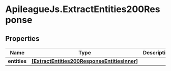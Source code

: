 # ApileagueJs.ExtractEntities200Response

## Properties

Name | Type | Description | Notes
------------ | ------------- | ------------- | -------------
**entities** | [**[ExtractEntities200ResponseEntitiesInner]**](ExtractEntities200ResponseEntitiesInner.md) |  | [optional] 


